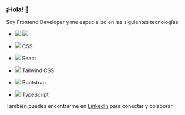 ### ¡Hola! 👋 
Soy Frontend Developer y me especializo en las siguientes tecnologías:

- <img src="https://img.icons8.com/color/48/000000/javascript.png"/> <img src="https://img.icons8.com/color/48/000000/html-5.png"/> 

- <img src="https://img.icons8.com/color/48/000000/css3.png"/> CSS
- <img src="https://img.icons8.com/officel/40/000000/react.png"/> React
- <img src="https://img.icons8.com/color/48/000000/tailwindcss.png"/> Tailwind CSS
- <img src="https://img.icons8.com/color/48/000000/bootstrap.png"/> Bootstrap
- <img src="https://img.icons8.com/color/48/000000/typescript.png"/> TypeScript

También puedes encontrarme en [LinkedIn](www.linkedin.com/in/castro-dayana) para conectar y colaborar.

<!--
**sijan25/sijan25** es un ✨ _repositorio especial_ ✨ porque su `README.md` (este archivo) aparece en tu perfil de GitHub.

Aquí tienes algunas ideas para comenzar:

- 🔭 Actualmente estoy trabajando en ...
- 🌱 Actualmente estoy aprendiendo ...
- 👯 Estoy buscando colaborar en ...
- 🤔 Estoy buscando ayuda con ...
- 💬 Pregúntame sobre ...
- 📫 Cómo contactarme: ...
- 😄 Pronombres: ...
- ⚡ Dato curioso: ...
-->

